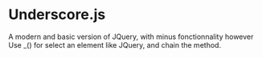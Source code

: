 # Underscore.js
A modern and basic version of JQuery, with minus fonctionnality however
Use _() for select an element like JQuery, and chain the method.
